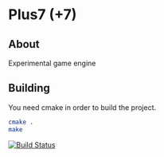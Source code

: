 Plus7 (+7)
=====================================================

About
-----------------------------------------------------
Experimental game engine

Building
-----------------------------------------------------
You need cmake in order to build the project.

```sh
cmake .
make
```
[![Build Status](https://github.com/txfx/plus7/workflows/build/badge.svg)](https://github.com/txfx/plus7/actions)
